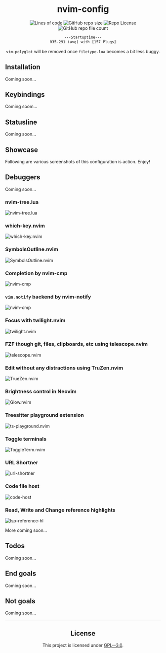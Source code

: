 <div align="center">

# nvim-config

![Lines of code](https://img.shields.io/tokei/lines/github/pagankeymaster/KrakenVim?color=%2381A1C1&label=LINES/Bloat&logo=BookStack&logoColor=%2381A1C1&style=for-the-badge)
![GitHub repo size](https://img.shields.io/github/repo-size/pagankeymaster/KrakenVim?color=red&label=SIZE&logo=serverless&logoColor=red&style=for-the-badge)
![Repo License](https://img.shields.io/badge/LICENSE-GPL--3.0-%2388c0d0?style=for-the-badge&logo=GNU)
![GitHub repo file count](https://img.shields.io/github/directory-file-count/pagankeymaster/KrakenVim?color=%23ad85a6&logo=files&logoColor=%23ad85a6&style=for-the-badge)

```txt
---Startuptime---
035.291 (avg) with [157 Plugs]
```

`vim-polyglot` will be removed once
`filetype.lua` becomes a bit less buggy.
</div>

## Installation 
Coming soon...

## Keybindings
Coming soom...

## Statusline
Coming soon...

## Showcase
Following are various screenshots of this configuration is action. Enjoy!

## Debuggers
Coming soon...

### nvim-tree.lua
![nvim-tree.lua](./assets/nvim-tree.png) 

### which-key.nvim
![which-key.nvim](./assets/which-key.png) 

### SymbolsOutline.nvim
![SymbolsOutline.nvim](./assets/outline.png)

### Completion by nvim-cmp
![nvim-cmp](./assets/cmp.png)

### `vim.notify` backend by nvim-notify
![nvim-cmp](./assets/notify.png)

### Focus with twilight.nvim
![twilight.nvim](./assets/twilight.gif)

### FZF though git, files, clipboards, etc using telescope.nvim
![telescope.nvim](./assets/telescope.gif)

### Edit without any distractions using TruZen.nvim
![TrueZen.nvim](./assets/truezen.png)

### Brightness control in Neovim
![Glow.nvim](./assets/glow.gif)

### Treesitter playground extension
![ts-playground.nvim](./assets/playground.gif)

### Toggle terminals
![ToggleTerm.nvim](./assets/toggleterm.gif) 

### URL Shortner
![url-shortner](./assets/url-shortener.gif) 

### Code file host
![code-host](./assets/paperplanes.gif) 

### Read, Write and Change reference highlights
![lsp-reference-hl](./assets/lsp-reference.gif) 

More coming soon...

## Todos
Coming soon...

## End goals
Coming soon...

## Not goals
Coming soon...

---

<div align="center">

## License
This project is licensed under [GPL--3.0](./LICENSE.txt).

</div>

<!--
  vim:ft=markdown
-->

